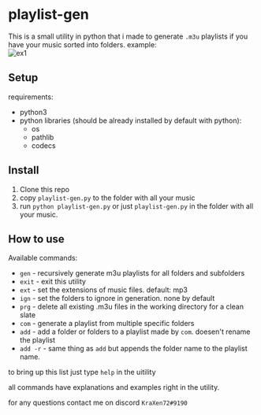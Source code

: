 # playlist-gen
  
This is a small utility in python that i made to generate ``.m3u`` playlists if you have your music sorted into folders. example:  
![ex1](https://cdn.discordapp.com/attachments/704792091955429426/813334438322765864/playlist_gen.png)
  
## Setup
requirements:
- python3
- python libraries (should be already installed by default with python):
    - os
    - pathlib
    - codecs
  
## Install
1. Clone this repo
2. copy ``playlist-gen.py`` to the folder with all your music
3. run ``python playlist-gen.py`` or just ``playlist-gen.py`` in the folder with all your music.

## How to use
Available commands:
- ``gen`` - recursively generate m3u playlists for all folders and subfolders
- ``exit`` - exit this utility
- ``ext`` - set the extensions of music files. default: mp3
- ``ign`` - set the folders to ignore in generation. none by default
- ``prg`` - delete all existing .m3u files in the working directory for a clean slate
- ``com`` - generate a playlist from multiple specific folders
- ``add`` - add a folder or folders to a playlist made by ``com``. doesen't rename the playlist
- ``add -r`` - same thing as ``add`` but appends the folder name to the playlist name.  
  
to bring up this list just type ``help`` in the uitility

all commands have explanations and examples right in the utility.

for any questions contact me on discord ``KraXen72#9190``